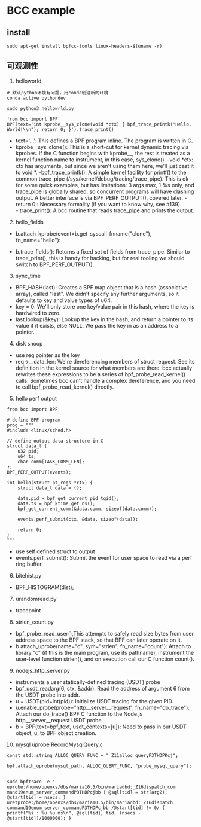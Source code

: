 # BCC example

## install
`
sudo apt-get install bpfcc-tools linux-headers-$(uname -r)
`


## 可观测性

1. helloworld
```
# 默认python环境有问题，用conda创建新的环境
conda active pythondev

sudo python3 hellowrld.py
```

```
from bcc import BPF
BPF(text='int kprobe__sys_clone(void *ctx) { bpf_trace_printk("Hello, World!\\n"); return 0; }').trace_print()
```
- text='...': This defines a BPF program inline. The program is written in C.
- kprobe__sys_clone(): This is a short-cut for kernel dynamic tracing via kprobes. If the C function begins with kprobe__, the rest is treated as a kernel function name to instrument, in this case, sys_clone().
-void *ctx: ctx has arguments, but since we aren't using them here, we'll just cast it to void *.
-bpf_trace_printk(): A simple kernel facility for printf() to the common trace_pipe (/sys/kernel/debug/tracing/trace_pipe). This is ok for some quick examples, but has limitations: 3 args max, 1 %s only, and trace_pipe is globally shared, so concurrent programs will have clashing output. A better interface is via BPF_PERF_OUTPUT(), covered later.
-return 0;: Necessary formality (if you want to know why, see #139).
-.trace_print(): A bcc routine that reads trace_pipe and prints the output.

2. hello_fields
- b.attach_kprobe(event=b.get_syscall_fnname("clone"), fn_name="hello"): 

- b.trace_fields(): Returns a fixed set of fields from trace_pipe. Similar to trace_print(), this is handy for hacking, but for real tooling we should switch to BPF_PERF_OUTPUT().

3. sync_time

- BPF_HASH(last): Creates a BPF map object that is a hash (associative array), called "last". We didn't specify any further arguments, so it defaults to key and value types of u64.
- key = 0: We'll only store one key/value pair in this hash, where the key is hardwired to zero.
- last.lookup(&key): Lookup the key in the hash, and return a pointer to its value if it exists, else NULL. We pass the key in as an address to a pointer.

4. disk snoop
- use req pointer as the key
- req->__data_len: We're dereferencing members of struct request. See its definition in the kernel source for what members are there. bcc actually rewrites these expressions to be a series of bpf_probe_read_kernel() calls. Sometimes bcc can't handle a complex dereference, and you need to call bpf_probe_read_kernel() directly.

5. hello perf output
```
from bcc import BPF

# define BPF program
prog = """
#include <linux/sched.h>

// define output data structure in C
struct data_t {
    u32 pid;
    u64 ts;
    char comm[TASK_COMM_LEN];
};
BPF_PERF_OUTPUT(events);

int hello(struct pt_regs *ctx) {
    struct data_t data = {};

    data.pid = bpf_get_current_pid_tgid();
    data.ts = bpf_ktime_get_ns();
    bpf_get_current_comm(&data.comm, sizeof(data.comm));

    events.perf_submit(ctx, &data, sizeof(data));

    return 0;
}
"""

```
- use self defined struct to output
- events.perf_submit(): Submit the event for user space to read via a perf ring buffer.

6. bitehist.py
- BPF_HISTOGRAM(dist);

7. urandomread.py
- tracepoint
8. strlen_count.py
- bpf_probe_read_user(),This attempts to safely read size bytes from user address space to the BPF stack, so that BPF can later operate on it. 
- b.attach_uprobe(name="c", sym="strlen", fn_name="count"): Attach to library "c" (if this is the main program, use its pathname), instrument the user-level function strlen(), and on execution call our C function count().
9. nodejs_http_server.py
- instruments a user statically-defined tracing (USDT) probe
- bpf_usdt_readarg(6, ctx, &addr): Read the address of argument 6 from the USDT probe into addr.
- u = USDT(pid=int(pid)): Initialize USDT tracing for the given PID.
- u.enable_probe(probe="http__server__request", fn_name="do_trace"): Attach our do_trace() BPF C function to the Node.js http__server__request USDT probe.
- b = BPF(text=bpf_text, usdt_contexts=[u]): Need to pass in our USDT object, u, to BPF object creation.

10. mysql uprobe
RecordMysqlQuery.c

```
const std::string ALLOC_QUERY_FUNC = "_Z11alloc_queryP3THDPKcj";

bpf.attach_uprobe(mysql_path, ALLOC_QUERY_FUNC, "probe_mysql_query");


```

```
sudo bpftrace -e '
uprobe:/home/openxs/dbs/maria10.5/bin/mariadbd:_Z16dispatch_com
mand19enum_server_commandP3THDPcjbb { @sql[tid] = str(arg2);
@start[tid] = nsecs; }
uretprobe:/home/openxs/dbs/maria10.5/bin/mariadbd:_Z16dispatch_
command19enum_server_commandP3THDPcjbb /@start[tid] != 0/ {
printf("%s : %u %u ms\n", @sql[tid], tid, (nsecs -
@start[tid])/1000000); } 
```

